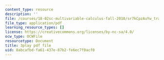 ```yaml
---
content_type: resource
description: ''
file: /courses/18-02sc-multivariable-calculus-fall-2010/sr7kCpzAuYw_transcript.pdf
file_type: application/pdf
learning_resource_types: []
license: https://creativecommons.org/licenses/by-nc-sa/4.0/
ocw_type: OCWFile
resourcetype: Document
title: 3play pdf file
uid: 8abcafbd-fa61-437e-87b2-fe6ec7f0acf0
---
```

